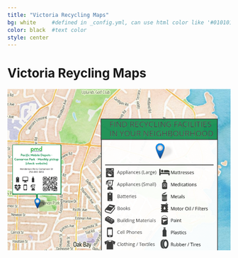 ```yaml
---
title: "Victoria Recycling Maps"
bg: white     #defined in _config.yml, can use html color like '#010101'
color: black  #text color
style: center
---
```


# Victoria Reycling Maps
![Map Sample](img/vrm-legend.png)
